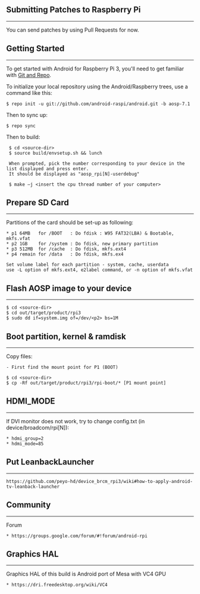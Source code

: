 ## Submitting Patches to Raspberry Pi ##
------------------
You can send patches by using Pull Requests for now.

## Getting Started ##
---------------
To get started with Android for Raspberry Pi 3, you'll need to get
familiar with [Git and Repo](https://source.android.com/source/using-repo.html).

To initialize your local repository using the Android/Raspberry trees, use a command like this:

    $ repo init -u git://github.com/android-raspi/android.git -b aosp-7.1

Then to sync up:

    $ repo sync

Then to build:

     $ cd <source-dir>
     $ source build/envsetup.sh && lunch
     
     When prompted, pick the number corresponding to your device in the list displayed and press enter.
     It should be displayed as "aosp_rpi[N]-userdebug"
     
     $ make –j <insert the cpu thread number of your computer>

## Prepare SD Card ##
---------------
Partitions of the card should be set-up as following:

    * p1 64MB   for /BOOT   : Do fdisk : W95 FAT32(LBA) & Bootable, mkfs.vfat
    * p2 1GB    for /system : Do fdisk, new primary partition
    * p3 512MB  for /cache  : Do fdisk, mkfs.ext4
    * p4 remain for /data   : Do fdisk, mkfs.ex4

    Set volume label for each partition - system, cache, userdata
    use -L option of mkfs.ext4, e2label command, or -n option of mkfs.vfat

## Flash AOSP image to your device ##
---------------

    $ cd <source-dir>
    $ cd out/target/product/rpi3
    $ sudo dd if=system.img of=/dev/<p2> bs=1M
  
## Boot partition, kernel & ramdisk ##
---------------
Copy files:

    - First find the mount point for P1 (BOOT)

    $ cd <source-dir>
    $ cp -Rf out/target/product/rpi3/rpi-boot/* [P1 mount point]

## HDMI_MODE ##
---------------
If DVI monitor does not work, try to change config.txt (in device/broadcom/rpi[N]):

    * hdmi_group=2
    * hdmi_mode=85

## Put LeanbackLauncher ##
---------------

    https://github.com/peyo-hd/device_brcm_rpi3/wiki#how-to-apply-android-tv-leanback-launcher

## Community ##
---------------
Forum

    * https://groups.google.com/forum/#!forum/android-rpi

## Graphics HAL ##
---------------
Graphics HAL of this build is Android port of Mesa with VC4 GPU

    * https://dri.freedesktop.org/wiki/VC4
